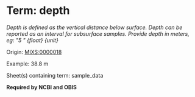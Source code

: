 # Term: depth

*Depth is defined as the vertical distance below surface. Depth can be reported as an interval for subsurface samples.
Provide depth in meters, eg: "5 "
{float} {unit}*

Origin: [MIXS:0000018](https://w3id.org/mixs/0000018)

Example: 38.8 m

Sheet(s) containing term: sample_data

**Required by NCBI and OBIS**